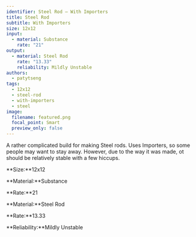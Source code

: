 ```yaml
---
identifier: Steel Rod – With Importers
title: Steel Rod
subtitle: With Importers
size: 12x12
input:
  - material: Substance
    rate: "21"
output:
  - material: Steel Rod
    rate: "13.33"
    reliability: Mildly Unstable
authors:
  - patytseng
tags:
  - 12x12
  - steel-rod
  - with-importers
  - steel
image:
  filename: featured.png
  focal_point: Smart
  preview_only: false
---
```

A rather complicated build for making Steel rods. Uses Importers, so some people may want to stay away. However, due to the way it was made, ot should be relatively stable with a few hiccups.

**Size:**12x12

**Material:**Substance

**Rate:**21

**Material:**Steel Rod

**Rate:**13.33

**Reliability:**Mildly Unstable